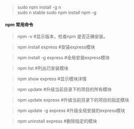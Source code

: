 > sudo npm install -g n  
> sudo n stable 
> sudo npm install npm -g


####  npm 常用命令
> npm -v          #显示版本，检查npm 是否正确安装。  
   
> npm install express   #安装express模块  
   
> npm install -g express  #全局安装express模块  
   
> npm list         #列出已安装模块  
   
> npm show express     #显示模块详情  
   
> npm update        #升级当前目录下的项目的所有模块  
   
> npm update express    #升级当前目录下的项目的指定模块  
   
> npm update -g express  #升级全局安装的express模块  
   
> npm uninstall express  #删除指定的模块  